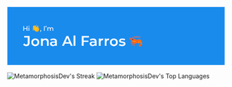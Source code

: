 ![Alt Text](banner.png)

![MetamorphosisDev's Streak](https://github-readme-streak-stats.herokuapp.com/?user=MetamorphosisDev&theme=tokyonight&hide_border=true)
![MetamorphosisDev's Top Languages](https://github-readme-stats.vercel.app/api/top-langs/?username=MetamorphosisDev&theme=tokyonight&show_icons=true&hide_border=true&layout=compact)
